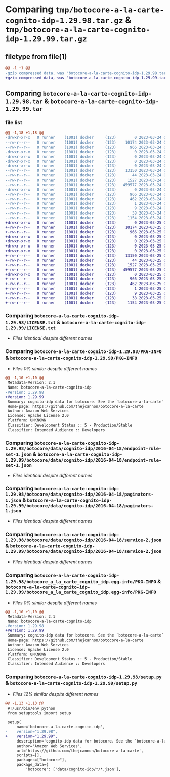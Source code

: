 # Comparing `tmp/botocore-a-la-carte-cognito-idp-1.29.98.tar.gz` & `tmp/botocore-a-la-carte-cognito-idp-1.29.99.tar.gz`

## filetype from file(1)

```diff
@@ -1 +1 @@
-gzip compressed data, was "botocore-a-la-carte-cognito-idp-1.29.98.tar", last modified: Fri Mar 24 01:24:08 2023, max compression
+gzip compressed data, was "botocore-a-la-carte-cognito-idp-1.29.99.tar", last modified: Sat Mar 25 01:22:26 2023, max compression
```

## Comparing `botocore-a-la-carte-cognito-idp-1.29.98.tar` & `botocore-a-la-carte-cognito-idp-1.29.99.tar`

### file list

```diff
@@ -1,18 +1,18 @@
-drwxr-xr-x   0 runner    (1001) docker     (123)        0 2023-03-24 01:24:08.141837 botocore-a-la-carte-cognito-idp-1.29.98/
--rw-r--r--   0 runner    (1001) docker     (123)    10174 2023-03-24 01:24:07.000000 botocore-a-la-carte-cognito-idp-1.29.98/LICENSE.txt
--rw-r--r--   0 runner    (1001) docker     (123)      966 2023-03-24 01:24:08.141837 botocore-a-la-carte-cognito-idp-1.29.98/PKG-INFO
-drwxr-xr-x   0 runner    (1001) docker     (123)        0 2023-03-24 01:24:08.137837 botocore-a-la-carte-cognito-idp-1.29.98/botocore/
-drwxr-xr-x   0 runner    (1001) docker     (123)        0 2023-03-24 01:24:08.137837 botocore-a-la-carte-cognito-idp-1.29.98/botocore/data/
-drwxr-xr-x   0 runner    (1001) docker     (123)        0 2023-03-24 01:24:08.137837 botocore-a-la-carte-cognito-idp-1.29.98/botocore/data/cognito-idp/
-drwxr-xr-x   0 runner    (1001) docker     (123)        0 2023-03-24 01:24:08.141837 botocore-a-la-carte-cognito-idp-1.29.98/botocore/data/cognito-idp/2016-04-18/
--rw-r--r--   0 runner    (1001) docker     (123)    13150 2023-03-24 01:23:57.000000 botocore-a-la-carte-cognito-idp-1.29.98/botocore/data/cognito-idp/2016-04-18/endpoint-rule-set-1.json
--rw-r--r--   0 runner    (1001) docker     (123)       44 2023-03-24 01:23:57.000000 botocore-a-la-carte-cognito-idp-1.29.98/botocore/data/cognito-idp/2016-04-18/examples-1.json
--rw-r--r--   0 runner    (1001) docker     (123)     1527 2023-03-24 01:23:57.000000 botocore-a-la-carte-cognito-idp-1.29.98/botocore/data/cognito-idp/2016-04-18/paginators-1.json
--rw-r--r--   0 runner    (1001) docker     (123)   459577 2023-03-24 01:23:57.000000 botocore-a-la-carte-cognito-idp-1.29.98/botocore/data/cognito-idp/2016-04-18/service-2.json
-drwxr-xr-x   0 runner    (1001) docker     (123)        0 2023-03-24 01:24:08.141837 botocore-a-la-carte-cognito-idp-1.29.98/botocore_a_la_carte_cognito_idp.egg-info/
--rw-r--r--   0 runner    (1001) docker     (123)      966 2023-03-24 01:24:08.000000 botocore-a-la-carte-cognito-idp-1.29.98/botocore_a_la_carte_cognito_idp.egg-info/PKG-INFO
--rw-r--r--   0 runner    (1001) docker     (123)      462 2023-03-24 01:24:08.000000 botocore-a-la-carte-cognito-idp-1.29.98/botocore_a_la_carte_cognito_idp.egg-info/SOURCES.txt
--rw-r--r--   0 runner    (1001) docker     (123)        1 2023-03-24 01:24:08.000000 botocore-a-la-carte-cognito-idp-1.29.98/botocore_a_la_carte_cognito_idp.egg-info/dependency_links.txt
--rw-r--r--   0 runner    (1001) docker     (123)        9 2023-03-24 01:24:08.000000 botocore-a-la-carte-cognito-idp-1.29.98/botocore_a_la_carte_cognito_idp.egg-info/top_level.txt
--rw-r--r--   0 runner    (1001) docker     (123)       38 2023-03-24 01:24:08.141837 botocore-a-la-carte-cognito-idp-1.29.98/setup.cfg
--rw-r--r--   0 runner    (1001) docker     (123)     1154 2023-03-24 01:24:07.000000 botocore-a-la-carte-cognito-idp-1.29.98/setup.py
+drwxr-xr-x   0 runner    (1001) docker     (123)        0 2023-03-25 01:22:26.466543 botocore-a-la-carte-cognito-idp-1.29.99/
+-rw-r--r--   0 runner    (1001) docker     (123)    10174 2023-03-25 01:22:26.000000 botocore-a-la-carte-cognito-idp-1.29.99/LICENSE.txt
+-rw-r--r--   0 runner    (1001) docker     (123)      966 2023-03-25 01:22:26.466543 botocore-a-la-carte-cognito-idp-1.29.99/PKG-INFO
+drwxr-xr-x   0 runner    (1001) docker     (123)        0 2023-03-25 01:22:26.462543 botocore-a-la-carte-cognito-idp-1.29.99/botocore/
+drwxr-xr-x   0 runner    (1001) docker     (123)        0 2023-03-25 01:22:26.462543 botocore-a-la-carte-cognito-idp-1.29.99/botocore/data/
+drwxr-xr-x   0 runner    (1001) docker     (123)        0 2023-03-25 01:22:26.462543 botocore-a-la-carte-cognito-idp-1.29.99/botocore/data/cognito-idp/
+drwxr-xr-x   0 runner    (1001) docker     (123)        0 2023-03-25 01:22:26.462543 botocore-a-la-carte-cognito-idp-1.29.99/botocore/data/cognito-idp/2016-04-18/
+-rw-r--r--   0 runner    (1001) docker     (123)    13150 2023-03-25 01:22:12.000000 botocore-a-la-carte-cognito-idp-1.29.99/botocore/data/cognito-idp/2016-04-18/endpoint-rule-set-1.json
+-rw-r--r--   0 runner    (1001) docker     (123)       44 2023-03-25 01:22:12.000000 botocore-a-la-carte-cognito-idp-1.29.99/botocore/data/cognito-idp/2016-04-18/examples-1.json
+-rw-r--r--   0 runner    (1001) docker     (123)     1527 2023-03-25 01:22:12.000000 botocore-a-la-carte-cognito-idp-1.29.99/botocore/data/cognito-idp/2016-04-18/paginators-1.json
+-rw-r--r--   0 runner    (1001) docker     (123)   459577 2023-03-25 01:22:12.000000 botocore-a-la-carte-cognito-idp-1.29.99/botocore/data/cognito-idp/2016-04-18/service-2.json
+drwxr-xr-x   0 runner    (1001) docker     (123)        0 2023-03-25 01:22:26.462543 botocore-a-la-carte-cognito-idp-1.29.99/botocore_a_la_carte_cognito_idp.egg-info/
+-rw-r--r--   0 runner    (1001) docker     (123)      966 2023-03-25 01:22:26.000000 botocore-a-la-carte-cognito-idp-1.29.99/botocore_a_la_carte_cognito_idp.egg-info/PKG-INFO
+-rw-r--r--   0 runner    (1001) docker     (123)      462 2023-03-25 01:22:26.000000 botocore-a-la-carte-cognito-idp-1.29.99/botocore_a_la_carte_cognito_idp.egg-info/SOURCES.txt
+-rw-r--r--   0 runner    (1001) docker     (123)        1 2023-03-25 01:22:26.000000 botocore-a-la-carte-cognito-idp-1.29.99/botocore_a_la_carte_cognito_idp.egg-info/dependency_links.txt
+-rw-r--r--   0 runner    (1001) docker     (123)        9 2023-03-25 01:22:26.000000 botocore-a-la-carte-cognito-idp-1.29.99/botocore_a_la_carte_cognito_idp.egg-info/top_level.txt
+-rw-r--r--   0 runner    (1001) docker     (123)       38 2023-03-25 01:22:26.466543 botocore-a-la-carte-cognito-idp-1.29.99/setup.cfg
+-rw-r--r--   0 runner    (1001) docker     (123)     1154 2023-03-25 01:22:26.000000 botocore-a-la-carte-cognito-idp-1.29.99/setup.py
```

### Comparing `botocore-a-la-carte-cognito-idp-1.29.98/LICENSE.txt` & `botocore-a-la-carte-cognito-idp-1.29.99/LICENSE.txt`

 * *Files identical despite different names*

### Comparing `botocore-a-la-carte-cognito-idp-1.29.98/PKG-INFO` & `botocore-a-la-carte-cognito-idp-1.29.99/PKG-INFO`

 * *Files 0% similar despite different names*

```diff
@@ -1,10 +1,10 @@
 Metadata-Version: 2.1
 Name: botocore-a-la-carte-cognito-idp
-Version: 1.29.98
+Version: 1.29.99
 Summary: cognito-idp data for botocore. See the `botocore-a-la-carte` package for more info.
 Home-page: https://github.com/thejcannon/botocore-a-la-carte
 Author: Amazon Web Services
 License: Apache License 2.0
 Platform: UNKNOWN
 Classifier: Development Status :: 5 - Production/Stable
 Classifier: Intended Audience :: Developers
```

### Comparing `botocore-a-la-carte-cognito-idp-1.29.98/botocore/data/cognito-idp/2016-04-18/endpoint-rule-set-1.json` & `botocore-a-la-carte-cognito-idp-1.29.99/botocore/data/cognito-idp/2016-04-18/endpoint-rule-set-1.json`

 * *Files identical despite different names*

### Comparing `botocore-a-la-carte-cognito-idp-1.29.98/botocore/data/cognito-idp/2016-04-18/paginators-1.json` & `botocore-a-la-carte-cognito-idp-1.29.99/botocore/data/cognito-idp/2016-04-18/paginators-1.json`

 * *Files identical despite different names*

### Comparing `botocore-a-la-carte-cognito-idp-1.29.98/botocore/data/cognito-idp/2016-04-18/service-2.json` & `botocore-a-la-carte-cognito-idp-1.29.99/botocore/data/cognito-idp/2016-04-18/service-2.json`

 * *Files identical despite different names*

### Comparing `botocore-a-la-carte-cognito-idp-1.29.98/botocore_a_la_carte_cognito_idp.egg-info/PKG-INFO` & `botocore-a-la-carte-cognito-idp-1.29.99/botocore_a_la_carte_cognito_idp.egg-info/PKG-INFO`

 * *Files 0% similar despite different names*

```diff
@@ -1,10 +1,10 @@
 Metadata-Version: 2.1
 Name: botocore-a-la-carte-cognito-idp
-Version: 1.29.98
+Version: 1.29.99
 Summary: cognito-idp data for botocore. See the `botocore-a-la-carte` package for more info.
 Home-page: https://github.com/thejcannon/botocore-a-la-carte
 Author: Amazon Web Services
 License: Apache License 2.0
 Platform: UNKNOWN
 Classifier: Development Status :: 5 - Production/Stable
 Classifier: Intended Audience :: Developers
```

### Comparing `botocore-a-la-carte-cognito-idp-1.29.98/setup.py` & `botocore-a-la-carte-cognito-idp-1.29.99/setup.py`

 * *Files 12% similar despite different names*

```diff
@@ -1,13 +1,13 @@
 #!/usr/bin/env python
 from setuptools import setup
 
 setup(
     name='botocore-a-la-carte-cognito-idp',
-    version="1.29.98",
+    version="1.29.99",
     description='cognito-idp data for botocore. See the `botocore-a-la-carte` package for more info.',
     author='Amazon Web Services',
     url='https://github.com/thejcannon/botocore-a-la-carte',
     scripts=[],
     packages=["botocore"],
     package_data={
         'botocore': ['data/cognito-idp/*/*.json'],
```

